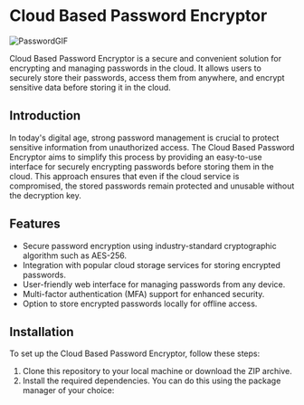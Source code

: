 # Cloud Based Password Encryptor
![PasswordGIF](https://github.com/Aspartame231/PassMan/assets/98525343/2c59d918-e291-4eba-8cc8-27edcdb1fe92)


Cloud Based Password Encryptor is a secure and convenient solution for encrypting and managing passwords in the cloud. It allows users to securely store their passwords, access them from anywhere, and encrypt sensitive data before storing it in the cloud.


## Introduction

In today's digital age, strong password management is crucial to protect sensitive information from unauthorized access. The Cloud Based Password Encryptor aims to simplify this process by providing an easy-to-use interface for securely encrypting passwords before storing them in the cloud. This approach ensures that even if the cloud service is compromised, the stored passwords remain protected and unusable without the decryption key.

## Features

- Secure password encryption using industry-standard cryptographic algorithm such as AES-256.
- Integration with popular cloud storage services for storing encrypted passwords.
- User-friendly web interface for managing passwords from any device.
- Multi-factor authentication (MFA) support for enhanced security.
- Option to store encrypted passwords locally for offline access.

## Installation

To set up the Cloud Based Password Encryptor, follow these steps:

1. Clone this repository to your local machine or download the ZIP archive.
2. Install the required dependencies. You can do this using the package manager of your choice:


